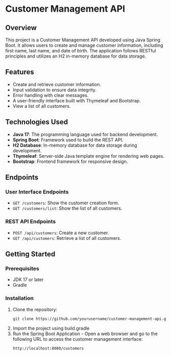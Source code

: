 # Customer Management API

## Overview
This project is a Customer Management API developed using Java Spring Boot. It allows users to create and manage customer information, including first name, last name, and date of birth. The application follows RESTful principles and utilizes an H2 in-memory database for data storage.

## Features
- Create and retrieve customer information.
- Input validation to ensure data integrity.
- Error handling with clear messages.
- A user-friendly interface built with Thymeleaf and Bootstrap.
- View a list of all customers.

## Technologies Used
- **Java 17**: The programming language used for backend development.
- **Spring Boot**: Framework used to build the REST API.
- **H2 Database**: In-memory database for data storage during development.
- **Thymeleaf**: Server-side Java template engine for rendering web pages.
- **Bootstrap**: Frontend framework for responsive design.

## Endpoints
### User Interface Endpoints
- `GET /customers`: Show the customer creation form.
- `GET /customers/list`: Show the list of all customers.

### REST API Endpoints
- `POST /api/customers`: Create a new customer.
- `GET /api/customers`: Retrieve a list of all customers.

## Getting Started
### Prerequisites
- JDK 17 or later
- Gradle

### Installation
1. Clone the repository:
   ```bash
   git clone https://github.com/yourusername/customer-management-api.git
2. Import the project using build.gradle
3. Run the Spring Boot Application - Open a web browser and go to the following URL to access the customer management interface:
   ```bash
   http://localhost:8080/customers